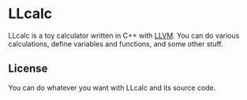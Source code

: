 # LLcalc

LLcalc is a toy calculator written in C++ with [LLVM](http://llvm.org). You can do various calculations, define variables and functions, and some other stuff.

## License

You can do whatever you want with LLcalc and its source code.
